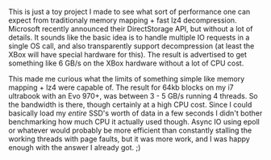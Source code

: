 This is just a toy project I made to see what sort of performance one can expect from traditionaly memory mapping + fast lz4 decompression. Microsoft recently announced their DirectStorage API, but without a lot of details. It sounds like the basic idea is to handle multiple IO requests in a single OS call, and also transparently support decompression (at least the XBox will have special hardware for this). The result is advertised to get something like 6 GB/s on the XBox hardware without a lot of CPU cost.

This made me curious what the limits of something simple like memory mapping + lz4 were capable of. The result for 64kb blocks on my i7 ultrabook with an Evo 970+, was between 3 - 5 GB/s running 4 threads. So the bandwidth is there, though certainly at a high CPU cost. Since I could basically load my _entire_ SSD's worth of data in a few seconds I didn't bother benchmarking how much CPU it actually used though. Async IO using epoll or whatever would probably be more efficient than constantly stalling the working threads with page faults, but it was more work, and I was happy enough with the answer I already got. ;)
